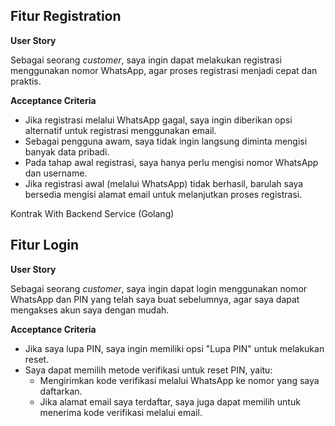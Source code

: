 ## Fitur Registration

**User Story**

Sebagai seorang *customer*, saya ingin dapat melakukan registrasi menggunakan nomor WhatsApp, agar proses registrasi menjadi cepat dan praktis.

**Acceptance Criteria**

- Jika registrasi melalui WhatsApp gagal, saya ingin diberikan opsi alternatif untuk registrasi menggunakan email.
- Sebagai pengguna awam, saya tidak ingin langsung diminta mengisi banyak data pribadi.
- Pada tahap awal registrasi, saya hanya perlu mengisi nomor WhatsApp dan username.
- Jika registrasi awal (melalui WhatsApp) tidak berhasil, barulah saya bersedia mengisi alamat email untuk melanjutkan proses registrasi.

Kontrak With Backend Service (Golang)

## Fitur Login

**User Story**

Sebagai seorang *customer*, saya ingin dapat login menggunakan nomor WhatsApp dan PIN yang telah saya buat sebelumnya, agar saya dapat mengakses akun saya dengan mudah.

**Acceptance Criteria**

- Jika saya lupa PIN, saya ingin memiliki opsi "Lupa PIN" untuk melakukan reset.
- Saya dapat memilih metode verifikasi untuk reset PIN, yaitu:
    - Mengirimkan kode verifikasi melalui WhatsApp ke nomor yang saya daftarkan.
    - Jika alamat email saya terdaftar, saya juga dapat memilih untuk menerima kode verifikasi melalui email.